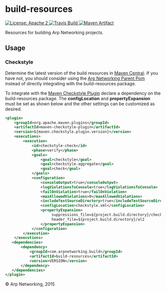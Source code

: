 build-resources
===============

<a href="https://raw.githubusercontent.com/ArpNetworking/build-resources/master/LICENSE">
    <img src="https://img.shields.io/hexpm/l/plug.svg"
         alt="License: Apache 2">
</a>
<a href="https://travis-ci.org/ArpNetworking/build-resources/">
    <img src="https://travis-ci.org/ArpNetworking/build-resources.png?branch=master"
         alt="Travis Build">
</a>
<a href="http://search.maven.org/#search%7Cga%7C1%7Cg%3A%22com.arpnetworking.build%22%20a%3A%22build-resources%22">
    <img src="https://img.shields.io/maven-central/v/com.arpnetworking.build/build-resources.svg"
         alt="Maven Artifact">
</a>

Resources for building Arp Networking projects.

Usage
-----

### Checkstyle

Determine the latest version of the build resources in [Maven Central](http://search.maven.org/#search%7Cga%7C1%7Cg%3A%22com.arpnetworking.build%22%20a%3A%22build-resources%22).  If you have not, you should consider using the [Arp Networking Parent Pom](https://github.com/ArpNetworking/arpnetworking-parent-pom) instead of directly integrating with the build-resources package.

To integrate with the [Maven Checkstyle Plugin](https://maven.apache.org/plugins/maven-checkstyle-plugin/) declare a dependency on the build-resources package.  The __configLocation__ and __propertyExpansion__ must be set as shown below and the other settings can be customized as desired.

```xml
<plugin>
    <groupId>org.apache.maven.plugins</groupId>
    <artifactId>maven-checkstyle-plugin</artifactId>
    <version>${maven.checkstyle.plugin.version}</version>
    <executions>
        <execution>
            <id>checkstyle-check</id>
            <phase>verify</phase>
            <goals>
                <goal>checkstyle</goal>
                <goal>checkstyle-aggregate</goal>
                <goal>check</goal>
            </goals>
            <configuration>
                <consoleOutput>true</consoleOutput>
                <logViolationsToConsole>true</logViolationsToConsole>
                <failOnViolation>true</failOnViolation>
                <maxAllowedViolations>0</maxAllowedViolations>
                <includeTestSourceDirectory>true</includeTestSourceDirectory>
                <configLocation>checkstyle.xml</configLocation>
                <propertyExpansion>
                     suppressions_file=${project.build.directory}/checkstyle-suppressions.xml
                     header_file=${project.build.directory}/al2
                </propertyExpansion>
            </configuration>
        </execution>
    </executions>
   <dependencies>
       <dependency>
           <groupId>com.arpnetworking.build</groupId>
           <artifactId>build-resources</artifactId>
           <version>VERSION</version>
       </dependency>
   </dependencies>
</plugin>
```

&copy; Arp Networking, 2015
